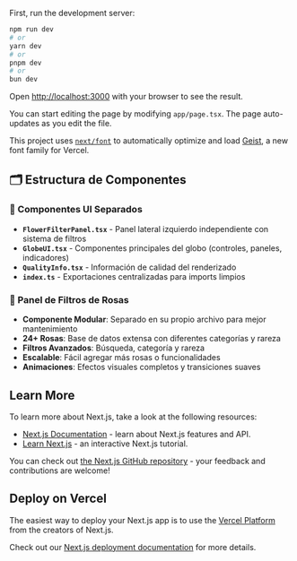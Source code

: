 First, run the development server:

```bash
npm run dev
# or
yarn dev
# or
pnpm dev
# or
bun dev
```

Open [http://localhost:3000](http://localhost:3000) with your browser to see the result.

You can start editing the page by modifying `app/page.tsx`. The page auto-updates as you edit the file.

This project uses [`next/font`](https://nextjs.org/docs/app/building-your-application/optimizing/fonts) to automatically optimize and load [Geist](https://vercel.com/font), a new font family for Vercel.

## 🗂️ Estructura de Componentes

### 📁 Componentes UI Separados
- **`FlowerFilterPanel.tsx`** - Panel lateral izquierdo independiente con sistema de filtros
- **`GlobeUI.tsx`** - Componentes principales del globo (controles, paneles, indicadores)
- **`QualityInfo.tsx`** - Información de calidad del renderizado
- **`index.ts`** - Exportaciones centralizadas para imports limpios

### 🌹 Panel de Filtros de Rosas
- **Componente Modular**: Separado en su propio archivo para mejor mantenimiento
- **24+ Rosas**: Base de datos extensa con diferentes categorías y rareza
- **Filtros Avanzados**: Búsqueda, categoría y rareza
- **Escalable**: Fácil agregar más rosas o funcionalidades
- **Animaciones**: Efectos visuales completos y transiciones suaves

## Learn More

To learn more about Next.js, take a look at the following resources:

- [Next.js Documentation](https://nextjs.org/docs) - learn about Next.js features and API.
- [Learn Next.js](https://nextjs.org/learn) - an interactive Next.js tutorial.

You can check out [the Next.js GitHub repository](https://github.com/vercel/next.js) - your feedback and contributions are welcome!

## Deploy on Vercel

The easiest way to deploy your Next.js app is to use the [Vercel Platform](https://vercel.com/new?utm_medium=default-template&filter=next.js&utm_source=create-next-app&utm_campaign=create-next-app-readme) from the creators of Next.js.

Check out our [Next.js deployment documentation](https://nextjs.org/docs/app/building-your-application/deploying) for more details.
